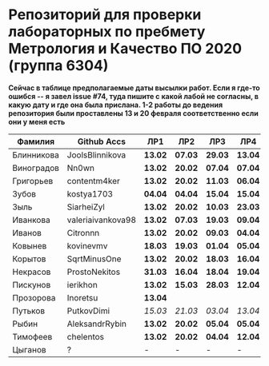 # Репозиторий для проверки лабораторных по пребмету Метрология и Качество ПО 2020 (группа 6304)

**Сейчас в таблице предполагаемые даты высылки работ. Если я где-то ошибся -- я завел issue #74, туда пишите с какой лабой не согласны, в какую дату и где она была прислана. 1-2 работы до ведения репозитория были проставлены 13 и 20 февраля соответственно если они у меня есть**

| Фамилия    |   Github Accs     |   ЛР1   |   ЛР2   |   ЛР3   |   ЛР4   |   ЛР5   |   ЛР6   | Оценка              |
| ---------- | ----------------- | ------- | ------- | ------- | ------- | ------- | ------- | ------------------- |
| Блинникова | JoolsBlinnikova   |**13.02**|**07.03**|**29.03**|**13.04**|**25.03**|**13.04**| Отлично             |
| Виноградов | Nn0wn             |**13.02**|**20.02**|**07.04**|**07.04**|**07.04**|**07.04**| Отлично             |
| Григорьев  | contentm4ker      |**13.02**|**20.02**|**11.03**|**06.04**|**22.03**|**30.03**| Отлично             |
| Зубов      | kostya1703        |**04.04**|**04.04**|**15.04**|**15.04**|**16.04**|**16.04**| Отлично             |
| Зыль       | SiarheiZyl        |**13.02**|**20.02**|**10.03**|**23.03**|**26.03**|**30.03**| Отлично             |
| Иванкова   | valeriaivankova98 |**13.02**|**07.03**|**19.03**|**09.04**|**21.03**|**04.04**| Отлично             |
| Иванов     | Citronnn          |**13.02**|**20.02**|**09.03**|**04.04**|**18.03**|**25.03**| Отлично             |
| Ковынев    | kovinevmv         |**18.03**|**19.03**|**01.04**|**05.04**|**01.04**|**01.04**| Отлично             |
| Корытов    | SqrtMinusOne      |**13.02**|**20.02**|**18.03**|**16.04**|**29.03**|**30.03**| Отлично             |
| Некрасов   | ProstoNekitos     |**31.03**|**16.04**|**18.04**|**19.04**|**15.04**|**15.04**| Отлично             |
| Пискунов   | ierikhon          |**13.02**|**15.03**|**28.03**|**12.04**|**28.03**|**05.04**| Отлично             |
| Прозорова  | Inoretsu          |**13.04**|         |         |         |**19.04**|**19.04**| Удовлетворительно   |
| Путьков    | PutkovDimi        | *15.03* | *21.03* | *03.04* | *13.04* | *03.04* | *03.04* | Удовлетворительно   |
| Рыбин      | AleksandrRybin    |**13.02**|**20.02**|**05.04**|**05.04**|**07.04**|**12.04**| Отлично             |
| Тимофеев   | chelentos         |**13.02**|**20.02**|**04.04**|**12.04**|**18.04**|**18.04**| Отлично             |
| Цыганов    |       ?           |    -    |    -    |    -    |    -    |    -    |    -    | Неудовлетворительно |
